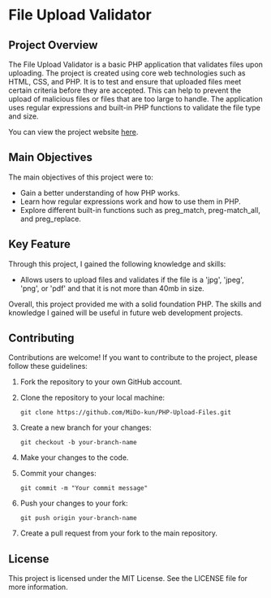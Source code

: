 # File Upload Validator

## Project Overview

The File Upload Validator is a basic PHP application that validates files upon uploading. The project is created using core web technologies such as HTML, CSS, and PHP. It is to test and ensure that uploaded files meet certain criteria before they are accepted. This can help to prevent the upload of malicious files or files that are too large to handle. The application uses regular expressions and built-in PHP functions to validate the file type and size.

You can view the project website [here](http://file-uploader.mido-kun.repl.co/).

## Main Objectives

The main objectives of this project were to:

- Gain a better understanding of how PHP works.
- Learn how regular expressions work and how to use them in PHP.
- Explore different built-in functions such as preg_match, preg-match_all, and preg_replace.

## Key Feature

Through this project, I gained the following knowledge and skills:

- Allows users to upload files and validates if the file is a 'jpg', 'jpeg', 'png', or 'pdf' and that it is not more than 40mb in size.

Overall, this project provided me with a solid foundation PHP. The skills and knowledge I gained will be useful in future web development projects.

## Contributing

Contributions are welcome! If you want to contribute to the project, please follow these guidelines:

1. Fork the repository to your own GitHub account.

2. Clone the repository to your local machine:

   `git clone https://github.com/MiDo-kun/PHP-Upload-Files.git`

3. Create a new branch for your changes:

   `git checkout -b your-branch-name`

4. Make your changes to the code.

5. Commit your changes:

   `git commit -m "Your commit message"`

6. Push your changes to your fork:

   `git push origin your-branch-name`

7. Create a pull request from your fork to the main repository.

## License

This project is licensed under the MIT License. See the LICENSE file for more information.
